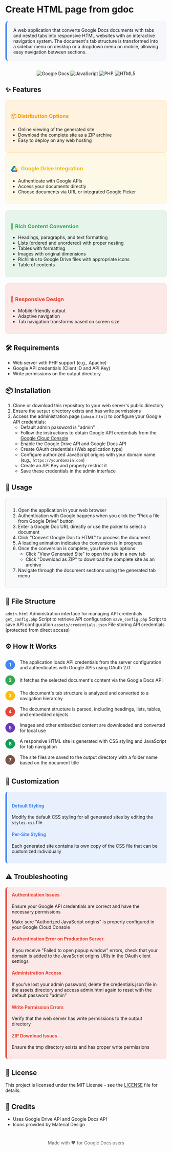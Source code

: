 # Create HTML page from gdoc

<div style="background-color: #f5f7fa; border-radius: 10px; padding: 20px; margin-bottom: 30px; border-left: 5px solid #4285f4;">
A web application that converts Google Docs documents with tabs and nested tabs into responsive HTML websites with an interactive navigation system. The document's tab structure is transformed into a sidebar menu on desktop or a dropdown menu on mobile, allowing easy navigation between sections.
</div>

<div align="center">
  <img src="https://img.shields.io/badge/Google%20Docs-4285F4?style=for-the-badge&logo=google&logoColor=white" alt="Google Docs">
  <img src="https://img.shields.io/badge/JavaScript-F7DF1E?style=for-the-badge&logo=javascript&logoColor=black" alt="JavaScript">
  <img src="https://img.shields.io/badge/PHP-777BB4?style=for-the-badge&logo=php&logoColor=white" alt="PHP">
  <img src="https://img.shields.io/badge/HTML5-E34F26?style=for-the-badge&logo=html5&logoColor=white" alt="HTML5">
</div>

## ✨ Features

<div style="display: flex; flex-wrap: wrap; gap: 20px; margin-top: 20px;">
  <div style="flex: 1; min-width: 300px; background-color: #fff3e0; padding: 15px; border-radius: 8px; border: 1px solid #ffe0b2;">
    <h3 style="color: #ff9800;">📦 Distribution Options</h3>
    <ul>
      <li>Online viewing of the generated site</li>
      <li>Download the complete site as a ZIP archive</li>
      <li>Easy to deploy on any web hosting</li>
    </ul>
  </div>
</div>
  
<div style="flex: 1; min-width: 300px; background-color: #fef9e6; padding: 15px; border-radius: 8px; border: 1px solid #feefc3;">
  <h3 style="color: #f4b400;">
    <img src="assets/google-drive-logo.png" width="24" height="24" style="vertical-align: middle; margin-right: 5px;"> Google Drive Integration
  </h3>
    <ul>
      <li>Authenticate with Google APIs</li>
      <li>Access your documents directly</li>
      <li>Choose documents via URL or integrated Google Picker</li>
    </ul>
  </div>
</div>

<div style="display: flex; flex-wrap: wrap; gap: 20px; margin-top: 20px;">
  <div style="flex: 1; min-width: 300px; background-color: #e6f4ea; padding: 15px; border-radius: 8px; border: 1px solid #ceead6;">
    <h3 style="color: #34a853;">📝 Rich Content Conversion</h3>
    <ul>
      <li>Headings, paragraphs, and text formatting</li>
      <li>Lists (ordered and unordered) with proper nesting</li>
      <li>Tables with formatting</li>
      <li>Images with original dimensions</li>
      <li>Richlinks to Google Drive files with appropriate icons</li>
      <li>Table of contents</li>
    </ul>
  </div>
  
  <div style="flex: 1; min-width: 300px; background-color: #fce8e6; padding: 15px; border-radius: 8px; border: 1px solid #fad2cf;">
    <h3 style="color: #ea4335;">📱 Responsive Design</h3>
    <ul>
      <li>Mobile-friendly output</li>
      <li>Adaptive navigation</li>
      <li>Tab navigation transforms based on screen size</li>
    </ul>
  </div>
</div>

## 🛠️ Requirements

- Web server with PHP support (e.g., Apache)
- Google API credentials (Client ID and API Key)
- Write permissions on the output directory

## 📦 Installation

1. Clone or download this repository to your web server's public directory
2. Ensure the `output` directory exists and has write permissions
3. Access the administration page (`admin.html`) to configure your Google API credentials:
   - Default admin password is "admin"
   - Follow the instructions to obtain Google API credentials from the [Google Cloud Console](https://console.cloud.google.com/)
   - Enable the Google Drive API and Google Docs API
   - Create OAuth credentials (Web application type)
   - Configure authorized JavaScript origins with your domain name (e.g., `https://yourdomain.com`)
   - Create an API Key and properly restrict it
   - Save these credentials in the admin interface

## 🚀 Usage

<div style="background-color: #f8f9fa; border-radius: 8px; padding: 15px; margin: 20px 0; border: 1px solid #dadce0;">
<ol>
  <li>Open the application in your web browser</li>
  <li>Authentication with Google happens when you click the "Pick a file from Google Drive" button</li>
  <li>Enter a Google Doc URL directly or use the picker to select a document</li>
  <li>Click "Convert Google Doc to HTML" to process the document</li>
  <li>A loading animation indicates the conversion is in progress</li>
  <li>Once the conversion is complete, you have two options:
    <ul>
      <li>Click "View Generated Site" to open the site in a new tab</li>
      <li>Click "Download as ZIP" to download the complete site as an archive</li>
    </ul>
  </li>
  <li>Navigate through the document sections using the generated tab menu</li>
</ol>
</div>

## 📂 File Structure

<tr>
  <td style="padding: 8px; border: 1px solid #dadce0;"><code>admin.html</code></td>
  <td style="padding: 8px; border: 1px solid #dadce0;">Administration interface for managing API credentials</td>
</tr>
<tr style="background-color: #f5f7fa;">
  <td style="padding: 8px; border: 1px solid #dadce0;"><code>get_config.php</code></td>
  <td style="padding: 8px; border: 1px solid #dadce0;">Script to retrieve API configuration</td>
</tr>
<tr>
  <td style="padding: 8px; border: 1px solid #dadce0;"><code>save_config.php</code></td>
  <td style="padding: 8px; border: 1px solid #dadce0;">Script to save API configuration</td>
</tr>
<tr style="background-color: #f5f7fa;">
  <td style="padding: 8px; border: 1px solid #dadce0;"><code>assets/credentials.json</code></td>
  <td style="padding: 8px; border: 1px solid #dadce0;">File storing API credentials (protected from direct access)</td>
</tr>

## ⚙️ How It Works

<div style="margin: 20px 0;">
<div style="display: flex; align-items: center; padding: 8px 0;">
  <div style="background-color: #4285f4; color: white; min-width: 30px; height: 30px; border-radius: 50%; display: flex; align-items: center; justify-content: center; font-weight: bold; margin-right: 15px;">1</div>
  <div>The application loads API credentials from the server configuration and authenticates with Google APIs using OAuth 2.0</div>
</div>
  
  <div style="display: flex; align-items: center; padding: 8px 0;">
    <div style="background-color: #34a853; color: white; min-width: 30px; height: 30px; border-radius: 50%; display: flex; align-items: center; justify-content: center; font-weight: bold; margin-right: 15px;">2</div>
    <div>It fetches the selected document's content via the Google Docs API</div>
  </div>
  
  <div style="display: flex; align-items: center; padding: 8px 0;">
    <div style="background-color: #fbbc05; color: white; min-width: 30px; height: 30px; border-radius: 50%; display: flex; align-items: center; justify-content: center; font-weight: bold; margin-right: 15px;">3</div>
    <div>The document's tab structure is analyzed and converted to a navigation hierarchy</div>
  </div>
  
  <div style="display: flex; align-items: center; padding: 8px 0;">
    <div style="background-color: #ea4335; color: white; min-width: 30px; height: 30px; border-radius: 50%; display: flex; align-items: center; justify-content: center; font-weight: bold; margin-right: 15px;">4</div>
    <div>The document structure is parsed, including headings, lists, tables, and embedded objects</div>
  </div>
  
  <div style="display: flex; align-items: center; padding: 8px 0;">
    <div style="background-color: #673ab7; color: white; min-width: 30px; height: 30px; border-radius: 50%; display: flex; align-items: center; justify-content: center; font-weight: bold; margin-right: 15px;">5</div>
    <div>Images and other embedded content are downloaded and converted for local use</div>
  </div>
  
  <div style="display: flex; align-items: center; padding: 8px 0;">
    <div style="background-color: #0f9d58; color: white; min-width: 30px; height: 30px; border-radius: 50%; display: flex; align-items: center; justify-content: center; font-weight: bold; margin-right: 15px;">6</div>
    <div>A responsive HTML site is generated with CSS styling and JavaScript for tab navigation</div>
  </div>
  
  <div style="display: flex; align-items: center; padding: 8px 0;">
    <div style="background-color: #795548; color: white; min-width: 30px; height: 30px; border-radius: 50%; display: flex; align-items: center; justify-content: center; font-weight: bold; margin-right: 15px;">7</div>
    <div>The site files are saved to the output directory with a folder name based on the document title</div>
  </div>
</div>

## 🎨 Customization

<div style="background-color: #e8f0fe; padding: 15px; border-radius: 8px; margin: 20px 0; border-left: 5px solid #4285f4;">
 
  <h4 style="color: #4285f4;">Default Styling</h4>
  <p>Modify the default CSS styling for all generated sites by editing the <code>styles.css</code> file</p>
  
  <h4 style="color: #4285f4;">Per-Site Styling</h4>
  <p>Each generated site contains its own copy of the CSS file that can be customized individually</p>

</div>

## ⚠️ Troubleshooting

<div style="background-color: #fce8e6; padding: 15px; border-radius: 8px; margin: 20px 0; border-left: 5px solid #ea4335;">
  <h4 style="color: #ea4335; margin-top: 0;">Authentication Issues</h4>
  <p>Ensure your Google API credentials are correct and have the necessary permissions</p>
  <p>Make sure  "Authorized JavaScript origins" is properly configured in your Google Cloud Console</p>
  
  <h4 style="color: #ea4335;">Authentication Error on Production Server</h4>
  <p>If you receive "Failed to open popup window" errors, check that your domain is added to the JavaScript origins URIs in the OAuth client settings</p>
  
  <h4 style="color: #ea4335;">Administration Access</h4>
  <p>If you've lost your admin password, delete the credentials.json file in the assets directory and access admin.html again to reset with the default password "admin"</p>
   
  <h4 style="color: #ea4335;">Write Permission Errors</h4>
  <p>Verify that the web server has write permissions to the output directory</p>
  
  <h4 style="color: #ea4335;">ZIP Download Issues</h4>
  <p>Ensure the tmp directory exists and has proper write permissions</p>
</div>

## 📄 License

This project is licensed under the MIT License - see the [LICENSE](LICENSE) file for details.

## 👏 Credits

- Uses Google Drive API and Google Docs API
- Icons provided by Material Design

<div align="center" style="margin-top: 40px; color: #5f6368;">
  <p>Made with ❤️ for Google Docs users</p>
</div>
